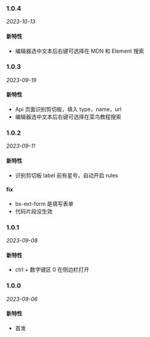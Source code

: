### 1.0.4

_2023-10-13_

#### 新特性

- 编辑器选中文本后右键可选择在 MDN 和 Element 搜索

### 1.0.3

_2023-09-19_

#### 新特性

- Api 页面识别剪切板，填入 type，name，url
- 编辑器选中文本后右键可选择在菜鸟教程搜索

### 1.0.2

_2023-09-11_

#### 新特性

- 识别剪切板 label 前有星号，自动开启 rules

#### fix

- bs-ext-form 是填写表单
- 代码片段没生效

### 1.0.1

_2023-09-08_

#### 新特性

- ctrl + 数字键区 0 在侧边栏打开

### 1.0.0

_2023-09-06_

#### 新特性

- 首发
